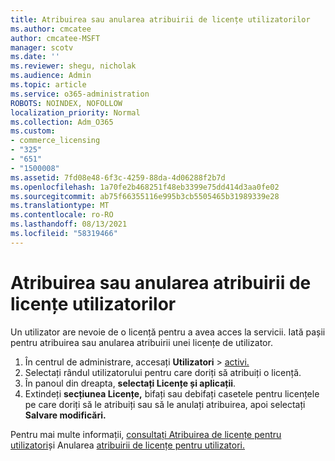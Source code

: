 ```yaml
---
title: Atribuirea sau anularea atribuirii de licențe utilizatorilor
ms.author: cmcatee
author: cmcatee-MSFT
manager: scotv
ms.date: ''
ms.reviewer: shegu, nicholak
ms.audience: Admin
ms.topic: article
ms.service: o365-administration
ROBOTS: NOINDEX, NOFOLLOW
localization_priority: Normal
ms.collection: Adm_O365
ms.custom:
- commerce_licensing
- "325"
- "651"
- "1500008"
ms.assetid: 7fd08e48-6f3c-4259-88da-4d06288f2b7d
ms.openlocfilehash: 1a70fe2b468251f48eb3399e75dd414d3aa0fe02
ms.sourcegitcommit: ab75f66355116e995b3cb5505465b31989339e28
ms.translationtype: MT
ms.contentlocale: ro-RO
ms.lasthandoff: 08/13/2021
ms.locfileid: "58319466"
---
```

# <a name="assign-or-unassign-licenses-to-users"></a>Atribuirea sau anularea atribuirii de licențe utilizatorilor

Un utilizator are nevoie de o licență pentru a avea acces la servicii. Iată pașii pentru atribuirea sau anularea atribuirii unei licențe de utilizator.
  
1. În centrul de administrare, accesați **Utilizatori** \> [activi.](https://go.microsoft.com/fwlink/p/?linkid=834822)
2. Selectați rândul utilizatorului pentru care doriți să atribuiți o licență.
3. În panoul din dreapta, **selectați Licențe și aplicații**.
4. Extindeți **secțiunea Licențe,** bifați sau debifați casetele pentru licențele pe care doriți să le atribuiți sau să le anulați atribuirea, apoi selectați **Salvare modificări.**

Pentru mai multe informații, [consultați Atribuirea de licențe pentru utilizatori](https://docs.microsoft.com/microsoft-365/admin/manage/assign-licenses-to-users)și Anularea [atribuirii de licențe pentru utilizatori.](https://docs.microsoft.com/microsoft-365/admin/manage/remove-licenses-from-users)